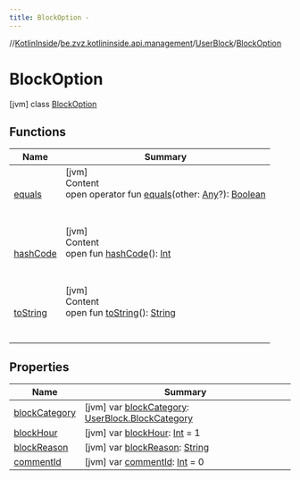 ```yaml
---
title: BlockOption -
---
```

//[KotlinInside](../../../index.md)/[be.zvz.kotlininside.api.management](../../index.md)/[UserBlock](../index.md)/[BlockOption](index.md)



# BlockOption  
 [jvm] class [BlockOption](index.md)   


## Functions  
  
|  Name|  Summary| 
|---|---|
| <a name="kotlin/Any/equals/#kotlin.Any?/PointingToDeclaration/"></a>[equals](../../../be.zvz.kotlininside.utils/-string-util/-companion/index.md#%5Bkotlin%2FAny%2Fequals%2F%23kotlin.Any%3F%2FPointingToDeclaration%2F%5D%2FFunctions%2F49489957)| <a name="kotlin/Any/equals/#kotlin.Any?/PointingToDeclaration/"></a>[jvm]  <br>Content  <br>open operator fun [equals](../../../be.zvz.kotlininside.utils/-string-util/-companion/index.md#%5Bkotlin%2FAny%2Fequals%2F%23kotlin.Any%3F%2FPointingToDeclaration%2F%5D%2FFunctions%2F49489957)(other: [Any](https://kotlinlang.org/api/latest/jvm/stdlib/kotlin/-any/index.html)?): [Boolean](https://kotlinlang.org/api/latest/jvm/stdlib/kotlin/-boolean/index.html)  <br><br><br>
| <a name="kotlin/Any/hashCode/#/PointingToDeclaration/"></a>[hashCode](../../../be.zvz.kotlininside.utils/-string-util/-companion/index.md#%5Bkotlin%2FAny%2FhashCode%2F%23%2FPointingToDeclaration%2F%5D%2FFunctions%2F49489957)| <a name="kotlin/Any/hashCode/#/PointingToDeclaration/"></a>[jvm]  <br>Content  <br>open fun [hashCode](../../../be.zvz.kotlininside.utils/-string-util/-companion/index.md#%5Bkotlin%2FAny%2FhashCode%2F%23%2FPointingToDeclaration%2F%5D%2FFunctions%2F49489957)(): [Int](https://kotlinlang.org/api/latest/jvm/stdlib/kotlin/-int/index.html)  <br><br><br>
| <a name="kotlin/Any/toString/#/PointingToDeclaration/"></a>[toString](../../../be.zvz.kotlininside.utils/-string-util/-companion/index.md#%5Bkotlin%2FAny%2FtoString%2F%23%2FPointingToDeclaration%2F%5D%2FFunctions%2F49489957)| <a name="kotlin/Any/toString/#/PointingToDeclaration/"></a>[jvm]  <br>Content  <br>open fun [toString](../../../be.zvz.kotlininside.utils/-string-util/-companion/index.md#%5Bkotlin%2FAny%2FtoString%2F%23%2FPointingToDeclaration%2F%5D%2FFunctions%2F49489957)(): [String](https://kotlinlang.org/api/latest/jvm/stdlib/kotlin/-string/index.html)  <br><br><br>


## Properties  
  
|  Name|  Summary| 
|---|---|
| <a name="be.zvz.kotlininside.api.management/UserBlock.BlockOption/blockCategory/#/PointingToDeclaration/"></a>[blockCategory](block-category.md)| <a name="be.zvz.kotlininside.api.management/UserBlock.BlockOption/blockCategory/#/PointingToDeclaration/"></a> [jvm] var [blockCategory](block-category.md): [UserBlock.BlockCategory](../-block-category/index.md)   <br>
| <a name="be.zvz.kotlininside.api.management/UserBlock.BlockOption/blockHour/#/PointingToDeclaration/"></a>[blockHour](block-hour.md)| <a name="be.zvz.kotlininside.api.management/UserBlock.BlockOption/blockHour/#/PointingToDeclaration/"></a> [jvm] var [blockHour](block-hour.md): [Int](https://kotlinlang.org/api/latest/jvm/stdlib/kotlin/-int/index.html) = 1   <br>
| <a name="be.zvz.kotlininside.api.management/UserBlock.BlockOption/blockReason/#/PointingToDeclaration/"></a>[blockReason](block-reason.md)| <a name="be.zvz.kotlininside.api.management/UserBlock.BlockOption/blockReason/#/PointingToDeclaration/"></a> [jvm] var [blockReason](block-reason.md): [String](https://kotlinlang.org/api/latest/jvm/stdlib/kotlin/-string/index.html)   <br>
| <a name="be.zvz.kotlininside.api.management/UserBlock.BlockOption/commentId/#/PointingToDeclaration/"></a>[commentId](comment-id.md)| <a name="be.zvz.kotlininside.api.management/UserBlock.BlockOption/commentId/#/PointingToDeclaration/"></a> [jvm] var [commentId](comment-id.md): [Int](https://kotlinlang.org/api/latest/jvm/stdlib/kotlin/-int/index.html) = 0   <br>

